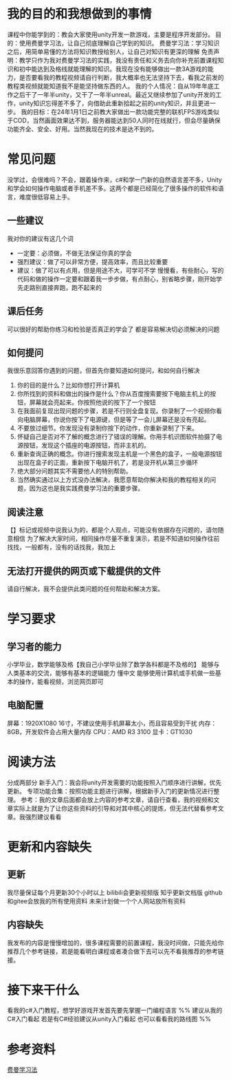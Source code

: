 # 我的目的和我想做到的事情
课程中你能学到的：教会大家使用unity开发一款游戏，主要是程序开发部分。
目的：使用费曼学习法，让自己彻底理解自己学到的知识。
费曼学习法：学习知识之后，用简单易懂的方法将知识教授给别人，让自己对知识有更深的理解
免责声明：教学只作为我对费曼学习法的实践，我没有责任和义务去向你补充前置课程知识和初中能达到及格线就能理解的知识。我现在没有能够做出一款3A游戏的能力，是否要看我的教程视频请自行判断，我大概率也无法坚持下去，看我之前发的教程类视频就能知道我不是能坚持做东西的人。
我的个人情况：自从19年年底工作之后干了一年半unity，又干了一年半unreal。最近又继续参加了unity开发的工作，unity知识忘得差不多了，向借助此重新拾起之前的unity知识，并且更进一步。
我的目标：在24年1月1日之前教大家做出一款功能完整的联机FPS游戏类似于COD，当然画面效果达不到，服务器能达到50人同时在线就行，但会尽量确保功能齐全、安全、好用。当然我现在的技术是达不到的。
# 常见问题
没学过，会很难吗？不会，跟着操作来，c#和学一门新的自然语言差不多，Unity和学会如何操作电脑或者手机差不多。这两个都是已经简化了很多操作的软件和语言，难度很低容易上手。
## 一些建议
我对你的建议有这几个词
* 一定要：必须做，不做无法保证你真的学会
* 强烈建议：做了可以非常方便，提高效率，而且比较重要
* 建议：做了可以有点用，但是用途不大，可学可不学
慢慢看，有些耐心，写的代码和做的操作一定要和跟着我一步步做，有点耐心，别省略步骤，刚开始学先走路别直接奔跑，跑不起来的
## 课后任务
可以很好的帮助你练习和检验是否真正的学会了
都是容易解决切必须解决的问题
## 如何提问
我很乐意回答你遇到的问题，但首先你要知道如何提问，和如何自行解决
1. 你的目的是什么？比如你想打开计算机
2. 你所找到的资料和做出的操作是什么？你从百度搜索要按下电脑主机上的按钮，屏幕就会亮起来。你按照他说的按下了一个按钮
3. 在我面前复现出现问题的步骤，若是不行则全盘复现。你录制了一个视频你看向电脑屏幕，你说你按下了电源键，但是等了一会儿屏幕还是没有亮起。
4. 不要放过细节。你发现没有录制你按下的动作，你重新录制了下来。
5. 怀疑自己是否对不了解的概念进行了错误的理解。你用手机识图软件拍摄了电源按钮，发现这个插座的电源按钮，而非主机的。
6. 重新查询正确的概念。你进行搜索发现主机是一个黑色的盒子，一般电源按钮出现在盒子的正面，重新按下电脑开机了，若是没开机从第三步循环
7. 绝大部分问题其实不需要他人的特别帮助。
8. 当然确实通过以上方式没办法解决，我愿意帮助你解决和我的教程相关的问题，因为这也是我实践费曼学习法的重要步骤。
## 阅读注意
【】标记或视频中说我认为的，都是个人观点，可能没有依据存在问题的，请勿随意相信
为了解决大家时间，相同操作尽量不重复演示，若是不知道如何操作往前找找，一般都有，没有的话找我，我加上
## 无法打开提供的网页或下载提供的文件
请自行解决，我不会提供此类问题的任何帮助和解决方案。
# 学习要求
## 学习者的能力
小学毕业，数学能够及格【我自己小学毕业除了数学各科都是不及格的】
能够与人类基本的交流，能够有基本的逻辑能力
懂中文
能够使用计算机或手机做一些基本的操作，能看视频，浏览网页即可
## 电脑配置
屏幕：1920X1080 16寸，不建议使用手机屏幕太小，而且容易受到干扰
内存：8GB，开发软件会占用大量内存
CPU：AMD R3 3100
显卡：GT1030
# 阅读方法
分成两部分
新手入门：我会将unity开发需要的功能按照入门顺序进行讲解，优先更新。
专项功能合集：按照功能主题进行讲解，根据新手入门的更新情况进行整理。
参考：我的文章后面都会放上内容的参考文章，请自行查看，我的视频和文章实际上就是为了让你这些资料的引导和对其中核心的提炼，但无法代替看参考文章。我强烈建议看看
# 更新和内容缺失
## 更新
我尽量保证每个月更新30个小时以上
bilibili会更新视频版
知乎更新文档版
github和gitee会放我的所有使用资料
未来计划做一个个人网站放所有资料
## 内容缺失
我发布的内容是慢慢增加的，很多课程需要的前置课程，我没时间做，只能先给你推荐几个参考链接，若是能看明白课程或者凑合做下去可以先不看我推荐的参考链接。
# 接下来干什么
看我的c#入门教程，想学好游戏开发首先要先掌握一门编程语言
%%
建议从我的C#入门看起
若是有C#经验建议从unity入门看起
也可以看看我的路线图
%%
# 参考资料
[费曼学习法](https://wiki.mbalib.com/wiki/%E8%B4%B9%E6%9B%BC%E5%AD%A6%E4%B9%A0%E6%B3%95)